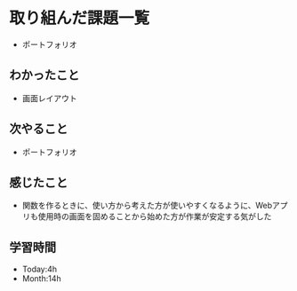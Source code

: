 # 取り組んだ課題一覧
- ポートフォリオ
## わかったこと
- 画面レイアウト
## 次やること
- ポートフォリオ
## 感じたこと
- 関数を作るときに、使い方から考えた方が使いやすくなるように、Webアプリも使用時の画面を固めることから始めた方が作業が安定する気がした
## 学習時間
- Today:4h
- Month:14h
